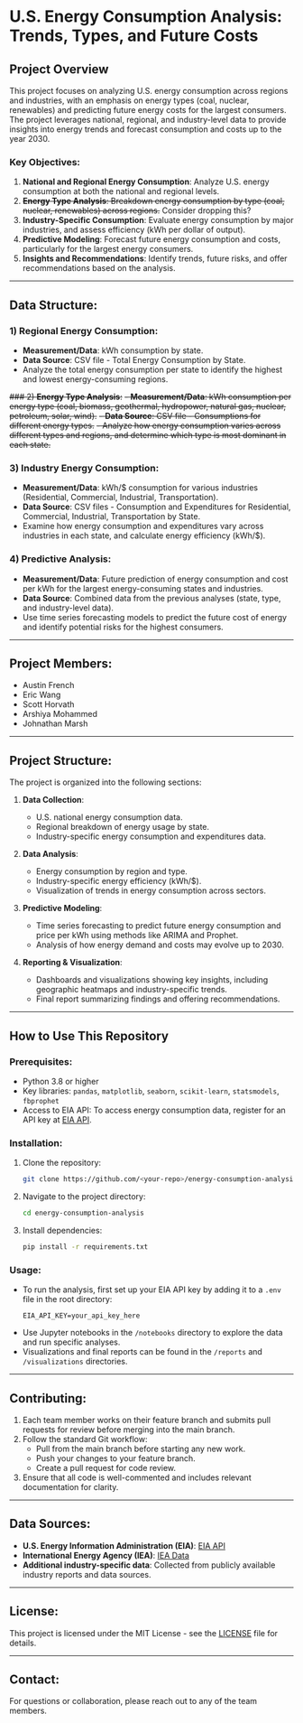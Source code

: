 
# U.S. Energy Consumption Analysis: Trends, Types, and Future Costs

## Project Overview
This project focuses on analyzing U.S. energy consumption across regions and industries, with an emphasis on energy types (coal, nuclear, renewables) and predicting future energy costs for the largest consumers. The project leverages national, regional, and industry-level data to provide insights into energy trends and forecast consumption and costs up to the year 2030.

### Key Objectives:
1. **National and Regional Energy Consumption**: Analyze U.S. energy consumption at both the national and regional levels.
2. ~~**Energy Type Analysis**: Breakdown energy consumption by type (coal, nuclear, renewables) across regions.~~ Consider dropping this?
3. **Industry-Specific Consumption**: Evaluate energy consumption by major industries, and assess efficiency (kWh per dollar of output).
4. **Predictive Modeling**: Forecast future energy consumption and costs, particularly for the largest energy consumers.
5. **Insights and Recommendations**: Identify trends, future risks, and offer recommendations based on the analysis.

---

## Data Structure:

### 1) **Regional Energy Consumption**:
   - **Measurement/Data**: kWh consumption by state.
   - **Data Source**: CSV file - Total Energy Consumption by State.
   - Analyze the total energy consumption per state to identify the highest and lowest energy-consuming regions.

~~### 2) **Energy Type Analysis**:~~
 ~~- **Measurement/Data**: kWh consumption per energy type (coal, biomass, geothermal, hydropower, natural gas, nuclear, petroleum, solar, wind).~~
   ~~- **Data Source**: CSV file - Consumptions for different energy types.~~
  ~~- Analyze how energy consumption varies across different types and regions, and determine which type is most dominant in each state.~~

### 3) **Industry Energy Consumption**:
   - **Measurement/Data**: kWh/$ consumption for various industries (Residential, Commercial, Industrial, Transportation).
   - **Data Source**: CSV files - Consumption and Expenditures for Residential, Commercial, Industrial, Transportation by State.
   - Examine how energy consumption and expenditures vary across industries in each state, and calculate energy efficiency (kWh/$).

### 4) **Predictive Analysis**:
   - **Measurement/Data**: Future prediction of energy consumption and cost per kWh for the largest energy-consuming states and industries.
   - **Data Source**: Combined data from the previous analyses (state, type, and industry-level data).
   - Use time series forecasting models to predict the future cost of energy and identify potential risks for the highest consumers.

---

## Project Members:
- Austin French
- Eric Wang
- Scott Horvath
- Arshiya Mohammed
- Johnathan Marsh
---

## Project Structure:
The project is organized into the following sections:

1. **Data Collection**:
   - U.S. national energy consumption data.
   - Regional breakdown of energy usage by state.
   - Industry-specific energy consumption and expenditures data.

2. **Data Analysis**:
   - Energy consumption by region and type.
   - Industry-specific energy efficiency (kWh/$).
   - Visualization of trends in energy consumption across sectors.

3. **Predictive Modeling**:
   - Time series forecasting to predict future energy consumption and price per kWh using methods like ARIMA and Prophet.
   - Analysis of how energy demand and costs may evolve up to 2030.

4. **Reporting & Visualization**:
   - Dashboards and visualizations showing key insights, including geographic heatmaps and industry-specific trends.
   - Final report summarizing findings and offering recommendations.

---

## How to Use This Repository

### Prerequisites:
- Python 3.8 or higher
- Key libraries: `pandas`, `matplotlib`, `seaborn`, `scikit-learn`, `statsmodels`, `fbprophet`
- Access to EIA API: To access energy consumption data, register for an API key at [EIA API](https://www.eia.gov/opendata/register.php).

### Installation:
1. Clone the repository:
   ```bash
   git clone https://github.com/<your-repo>/energy-consumption-analysis.git
   ```
2. Navigate to the project directory:
   ```bash
   cd energy-consumption-analysis
   ```
3. Install dependencies:
   ```bash
   pip install -r requirements.txt
   ```

### Usage:
- To run the analysis, first set up your EIA API key by adding it to a `.env` file in the root directory:
   ```
   EIA_API_KEY=your_api_key_here
   ```
- Use Jupyter notebooks in the `/notebooks` directory to explore the data and run specific analyses.
- Visualizations and final reports can be found in the `/reports` and `/visualizations` directories.

---

## Contributing:
1. Each team member works on their feature branch and submits pull requests for review before merging into the main branch.
2. Follow the standard Git workflow:
   - Pull from the main branch before starting any new work.
   - Push your changes to your feature branch.
   - Create a pull request for code review.
3. Ensure that all code is well-commented and includes relevant documentation for clarity.

---

## Data Sources:
- **U.S. Energy Information Administration (EIA)**: [EIA API](https://www.eia.gov/opendata/)
- **International Energy Agency (IEA)**: [IEA Data](https://www.iea.org/data-and-statistics)
- **Additional industry-specific data**: Collected from publicly available industry reports and data sources.

---

## License:
This project is licensed under the MIT License - see the [LICENSE](LICENSE) file for details.

---

## Contact:
For questions or collaboration, please reach out to any of the team members.
